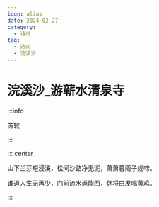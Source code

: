 ```yaml
---
icon: alias
date: 2024-02-27
category:
  - 诗词
tag:
  - 诗词
  - 浣溪沙
---
```


# 浣溪沙_游蕲水清泉寺

<!-- more -->

:::info

苏轼

:::


::: center

山下兰芽短浸溪，松间沙路净无泥，萧萧暮雨子规啼。

谁道人生无再少，门前流水尚能西，休将白发唱黄鸡。

:::